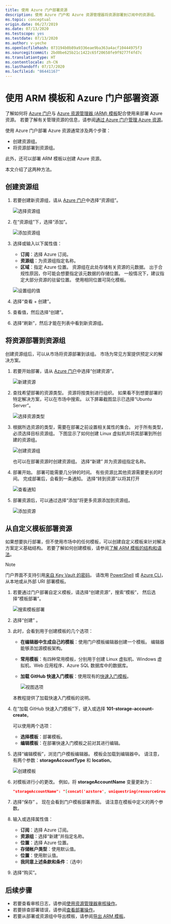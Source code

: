 ```yaml
---
title: 使用 Azure 门户部署资源
description: 使用 Azure 门户和 Azure 资源管理器将资源部署到订阅中的资源组。
ms.topic: conceptual
origin.date: 06/27/2019
ms.date: 07/13/2020
ms.testscope: yes
ms.testdate: 07/13/2020
ms.author: v-yeche
ms.openlocfilehash: 073194b0b89a9336eae9ba363a4acf10444975f3
ms.sourcegitcommit: 2bd0be625b21c1422c65f20658fe9f9277f4fd7c
ms.translationtype: HT
ms.contentlocale: zh-CN
ms.lasthandoff: 07/17/2020
ms.locfileid: "86441167"
---
```

# <a name="deploy-resources-with-arm-templates-and-azure-portal"></a>使用 ARM 模板和 Azure 门户部署资源

了解如何将 [Azure 门户](https://portal.azure.cn)与 [Azure 资源管理器 (ARM) 模板](overview.md)配合使用来部署 Azure 资源。 若要了解有关管理资源的信息，请参阅[通过 Azure 门户管理 Azure 资源](../management/manage-resources-portal.md)。

使用 Azure 门户部署 Azure 资源通常涉及两个步骤：

- 创建资源组。
- 将资源部署到资源组。

此外，还可以部署 ARM 模板以创建 Azure 资源。

本文介绍了这两种方法。

## <a name="create-a-resource-group"></a>创建资源组

1. 若要创建新资源组，请从 [Azure 门户](https://portal.azure.cn)中选择“资源组”。

    ![选择资源组](./media/deploy-portal/select-resource-groups.png)

1. 在“资源组”下，选择“添加”。

    ![添加资源组](./media/deploy-portal/add-resource-group.png)

1. 选择或输入以下属性值：

    - **订阅**：选择 Azure 订阅。
    - **资源组**：为资源组指定名称。
    - **区域**：指定 Azure 位置。 资源组在此处存储有关资源的元数据。 出于合规性原因，你可能会想要指定该元数据的存储位置。 一般情况下，建议指定大部分资源的驻留位置。 使用相同位置可简化模板。

    ![设置组的值](./media/deploy-portal/set-group-properties.png)

1. 选择“查看 + 创建”。
1. 查看值，然后选择“创建”。
1. 选择“刷新”，然后才能在列表中看到新资源组。

## <a name="deploy-resources-to-a-resource-group"></a>将资源部署到资源组

创建资源组后，可以从市场将资源部署到该组。 市场为常见方案提供预定义的解决方案。

1. 若要开始部署，请从 [Azure 门户](https://portal.azure.cn)中选择“创建资源”。

    ![新建资源](./media/deploy-portal/new-resources.png)

1. 查找希望部署的资源类型。 资源将按类别进行组织。 如果看不到想要部署的特定解决方案，可以在市场中搜索。 以下屏幕截图显示已选择“Ubuntu Server”。

    ![选择资源类型](./media/deploy-portal/select-resource-type.png)

1. 根据所选资源的类型，需要在部署之前设置相关属性的集合。 对于所有类型，必须选择目标资源组。 下图显示了如何创建 Linux 虚拟机并将其部署到所创建的资源组。

    ![创建资源组](./media/deploy-portal/select-existing-group.png)

    也可以在部署资源时创建资源组。 选择“新建”  并为资源组指定名称。

1. 部署开始。 部署可能需要几分钟的时间。 有些资源比其他资源需要更长的时间。 完成部署后，会看到一条通知。 选择“转到资源”以将其打开

    ![查看通知](./media/deploy-portal/view-notification.png)

1. 部署资源后，可以通过选择“添加”将更多资源添加到资源组。

    ![添加资源](./media/deploy-portal/add-resource.png)

## <a name="deploy-resources-from-custom-template"></a>从自定义模板部署资源

如果想要执行部署，但不使用市场中的任何模板，可以创建自定义模板来针对解决方案定义基础结构。 若要了解如何创建模板，请参阅[了解 ARM 模板的结构和语法](template-syntax.md)。

<!--MOONCAKE: AZURE CHINA CLOUD HAS FOLLOW GLOBAL SITE -->

> [!NOTE]
> 门户界面不支持引用[来自 Key Vault 的密码](key-vault-parameter.md)。 请改用 [PowerShell](deploy-powershell.md) 或 [Azure CLI](deploy-cli.md)，从本地或从外部 URI 部署模板。

1. 若要通过门户部署自定义模板，请选择“创建资源”，搜索“模板”， 然后选择“模板部署”。

    ![搜索模板部署](./media/deploy-portal/search-template.png)

1. 选择“创建” 。
1. 此时，会看到用于创建模板的几个选项：

    - **在编辑器中生成自己的模板**：使用门户模板编辑器创建一个模板。  编辑器能够添加源模板架构。
    - **常用模板**：有四种常用模板，分别用于创建 Linux 虚拟机、Windows 虚拟机、Web 应用程序、Azure SQL 数据库中的数据库。
    - **加载 GitHub 快速入门模板**：使用现有的[快速入门模板](https://github.com/Azure/azure-quickstart-templates/)。

        ![视图选项](./media/deploy-portal/see-options.png)

    本教程提供了加载快速入门模板的说明。

1. 在“加载 GitHub 快速入门模板”下，键入或选择 **101-storage-account-create**。

    可以使用两个选项：

    - **选择模板**：部署模板。
    - **编辑模板**：在部署快速入门模板之前对其进行编辑。

1. 选择“编辑模板”，浏览门户模板编辑器。 模板会加载到编辑器中。 请注意，有两个参数：**storageAccountType** 和 **location**。

    ![创建模板](./media/deploy-portal/show-json.png)

1. 对模板进行小的更改。 例如，将 **storageAccountName** 变量更新为：

    ```json
    "storageAccountName": "[concat('azstore', uniquestring(resourceGroup().id))]"
    ```

1. 选择“保存” 。 现在会看到门户模板部署界面。 请注意在模板中定义的两个参数。
1. 输入或选择属性值：

    - **订阅**：选择 Azure 订阅。
    - **资源组**：选择“新建”并指定名称。
    - **位置**：选择 Azure 位置。
    - **存储帐户类型**：使用默认值。
    - **位置**：使用默认值。
    - **我同意上述条款和条件**：（选中）

1. 选择“购买”。

<!--MOONCAKE: AZURE CHINA CLOUD HAS FOLLOW GLOBAL SITE -->

## <a name="next-steps"></a>后续步骤

- 若要查看审核日志，请参阅[使用资源管理器审核操作](../management/view-activity-logs.md)。
- 若要排查部署错误，请参阅[查看部署操作](deployment-history.md)。
- 若要从部署或资源组中导出模板，请参阅[导出 ARM 模板](export-template-portal.md)。

<!-- Not Available on [Azure Deployment Manager](deployment-manager-overview.md)-->
<!-- Update_Description: update meta properties, wording update, update link -->
